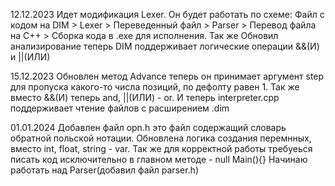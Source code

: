 12.12.2023
Идет модификация Lexer.
Он будет работать по схеме:
Файл с кодом на DIM > Lexer > Переведенный файл > Parser > Перевод файла на C++ > Сборка кода в .exe для исполнения.
Так же Обновил анализирование теперь DIM поддерживает логические операции &&(И) и ||(ИЛИ) 

15.12.2023
Обновлен метод Advance теперь он принимает аргумент step для пропуска какого-то числа позиций, по дефолту равен 1.
Так же вместо &&(И) теперь and, ||(ИЛИ) - or.
И теперь interpreter.cpp поддерживает чтение файлов с расширением .dim

01.01.2024
Добавлен файл opn.h это файл содержащий словарь обратной польской нотации. 
Обновлена логика создания перемнных, вместо int, float, string - var.
Так же для корректной работы требуеься писать код исключительно в главном методе - null Main(){}
Начинаю работать над Parser(добавил файл parser.h)
